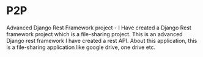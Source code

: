 # P2P

Advanced Django Rest Framework project - I Have created a Django Rest framework project which is a file-sharing project. This is an advanced Django rest framework I have created a rest API. About this application, this is a file-sharing application like google drive, one drive etc. 
